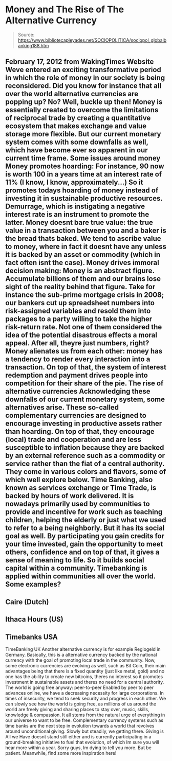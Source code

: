 # Money and The Rise of The Alternative Currency

> Source: https://www.bibliotecapleyades.net/SOCIOPOLITICA/sociopol_globalbanking188.htm

February 17, 2012
from
WakingTimes Website
Weve entered an exciting transformative period in which the role of money
in our society is being reconsidered.
Did you know for instance that all
over the world alternative currencies are popping up? No? Well, buckle up
then!
Money is essentially created to overcome the limitations of reciprocal trade
by creating a quantitative ecosystem that makes exchange and value storage
more flexible.
But our current monetary system comes with some downfalls as
well, which have become ever so apparent in our current time frame.
Some issues around money
Money promotes hoarding:
For instance, 90 now is worth 100 in a years
time at an interest rate of 11% (I know, I know, approximately...)
So it
promotes todays hoarding of money instead of investing it in sustainable
productive resources. Demurrage, which is instigating a negative interest
rate is an instrument to promote the latter.
Money doesnt bare true value: the true value in a transaction between you
and a baker is the bread thats baked. We tend to ascribe value to money,
where in fact it doesnt have any unless it is backed by an asset or
commodity (which in fact often isnt the case).
Money drives immoral decision making:
Money is an abstract figure.
Accumulate billions of them and our brains lose sight of the reality behind
that figure.
Take for instance the sub-prime mortgage crisis in 2008; our
bankers cut up spreadsheet numbers into risk-assigned variables and resold
them into packages to a party willing to take the higher risk-return rate.
Not one of them considered the idea of the potential disastrous effects a
moral appeal.
After all, theyre just numbers, right?
Money alienates us from each other:
money has a tendency to render every
interaction into a transaction.
On top of that, the system of interest
redemption and payment drives people into competition for their share of the
pie.
The rise of alternative currencies
Acknowledging these downfalls of our current monetary system, some
alternatives arise.
These so-called complementary currencies are designed to
encourage investing in productive assets rather than hoarding. On top of
that, they encourage (local) trade and cooperation and are less susceptible
to inflation because they are backed by an external reference such as a
commodity or service rather than the fiat of a central authority. They come
in various colors and flavors, some of which well explore below.
Time Banking, also known as services exchange or
Time Trade, is backed by
hours of work delivered.
It is nowadays primarily used by communities to
provide and incentive for work such as teaching children, helping the
elderly or just what we used to refer to a being neighborly. But it has its
social goal as well.
By participating you gain credits for your time
invested, gain the opportunity to meet others, confidence and on top of
that, it gives a sense of meaning to life. So it builds social capital
within a community.
Timebanking is applied
within communities all over the
world.
Some examples?
-
Caire (Dutch)
-
Ithaca Hours (US)
-
Timebanks USA
-
TimeBanking UK
Another alternative currency is for example Regiogeld in Germany. Basically,
this is a alternative currency backed by the national currency with the goal
of promoting local trade in the community.
Now, some electronic currencies are evolving as well, such as Bit Coin,
their main advantages being that there is a fixed quantity (just like metal,
gold) and no one has the ability to create new bitcoins, theres no interest
so it promotes investment in sustainable assets and theres no need for a
central authority.
The world is going free
anyway: peer-to-peer
Enabled by peer to peer advances online, we have a decreasing necessity for
large corporations.
In times of insecurity, we tend to seek security and
progress in each other. We can slowly see how the world is going free, as
millions of us around the world are freely giving and sharing places to stay
over, music, skills, knowledge & compassion. It all stems from the natural
urge of everything in our universe to want to be free.
Complementary currency systems such as time banks are the next step in
evolution towards a world that revolves around unconditional giving. Slowly
but steadily, we getting there.
Giving is All we Have doesnt stand still
either and is currently participating in a ground-breaking initiative to
fuel that evolution, of which Im sure you will hear more within a year.
Sorry guys, Im dying to tell you more. But be patient.
Meanwhile, find some
more inspiration here!
